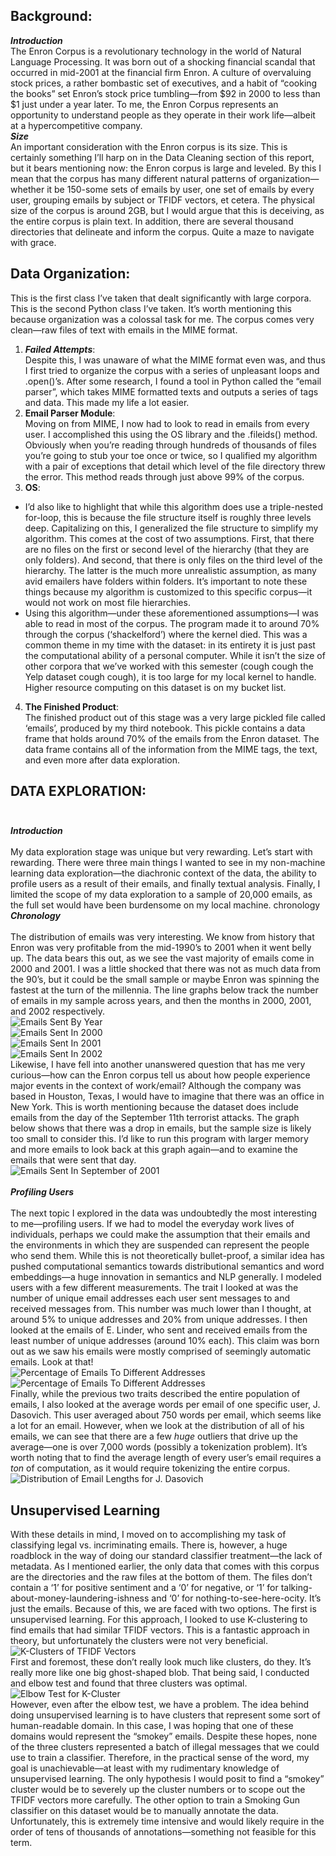 ## Background:<br>
***Introduction***<br>
The Enron Corpus is a revolutionary technology in the world of Natural Language Processing. It was born out of a shocking financial scandal that occurred in mid-2001 at the financial firm Enron. A culture of overvaluing stock prices, a rather bombastic set of executives, and a habit of “cooking the books” set Enron’s stock price tumbling—from $92 in 2000 to less than $1 just under a year later. To me, the Enron Corpus represents an opportunity to understand people as they operate in their work life—albeit at a hypercompetitive company.<br>
***Size***<br>
An important consideration with the Enron corpus is its size. This is certainly something I’ll harp on in the Data Cleaning section of this report, but it bears mentioning now: the Enron corpus is large and leveled. By this I mean that the corpus has many different natural patterns of organization—whether it be 150-some sets of emails by user, one set of emails by every user, grouping emails by subject or TFIDF vectors, et cetera. The physical size of the corpus is around 2GB, but I would argue that this is deceiving, as the entire corpus is plain text. In addition, there are several thousand directories that delineate and inform the corpus. Quite a maze to navigate with grace.<br>
## Data Organization:<br>
This is the first class I’ve taken that dealt significantly with large corpora. This is the second Python class I’ve taken. It’s worth mentioning this because organization was a colossal task for me. The corpus comes very clean—raw files of text with emails in the MIME format.
1. ***Failed Attempts***:<br> Despite this, I was unaware of what the MIME format even was, and thus I first tried to organize the corpus with a series of unpleasant loops and .open()’s. After some research,  I found a tool in Python called the “email parser”, which takes MIME formatted texts and outputs a series of tags and data. This made my life a lot easier.
2. **Email Parser Module**:<br> Moving on from MIME, I now had to look to read in emails from every user. I accomplished this using the OS library and the .fileids() method. Obviously when you’re reading through hundreds of thousands of files you’re going to stub your toe once or twice, so I qualified my algorithm with a pair of exceptions that detail which level of the file directory threw the error. This method reads through just above 99% of the corpus. 
3. **OS**:
- I’d also like to highlight that while this algorithm does use a triple-nested for-loop, this is because the file structure itself is roughly three levels deep. Capitalizing on this, I generalized the file structure to simplify my algorithm. This comes at the cost of two assumptions. First, that there are no files on the first or second level of the hierarchy (that they are only folders). And second, that there is only files on the third level of the hierarchy. The latter is the much more unrealistic assumption, as many avid emailers have folders within folders. It’s important to note these things because my algorithm is customized to this specific corpus—it would not work on most file hierarchies.
- Using this algorithm—under these aforementioned assumptions—I was able to read in most of the corpus. The program made it to around 70% through the corpus (‘shackelford’) where the kernel died. This was a common theme in my time with the dataset: in its entirety it is just past the computational ability of a personal computer. While it isn’t the size of other corpora that we’ve worked with this semester (cough cough the Yelp dataset cough cough), it is too large for my local kernel to handle. Higher resource computing on this dataset is on my bucket list.
4. **The Finished Product**:<br> The finished product out of this stage was a very large pickled file called ‘emails’, produced by my third notebook. This pickle contains a data frame that holds around 70% of the emails from the Enron dataset. The data frame contains all of the information from the MIME tags, the text, and even more after data exploration.
## DATA EXPLORATION:<br><br>
***Introduction***<br><br>
My data exploration stage was unique but very rewarding. Let’s start with rewarding. There were three main things I wanted to see in my non-machine learning data exploration—the diachronic context of the data, the ability to profile users as a result of their emails, and finally textual analysis. Finally, I limited the scope of my data exploration to a sample of 20,000 emails, as the full set would have been burdensome on my local machine.
chronology<br>
***Chronology***<br><br>
The distribution of emails was very interesting. We know from history that Enron was very profitable from the mid-1990’s to 2001 when it went belly up. The data bears this out, as we see the vast majority of emails come in 2000 and 2001. I was a little shocked that there was not as much data from the 90’s, but it could be the small sample or maybe Enron was spinning the fastest at the turn of the millennia. The line graphs below track the number of emails in my sample across years, and then the months in 2000, 2001, and 2002 respectively.<br>
![Emails Sent By Year](../pictures/graphYears.png)<br>
![Emails Sent In 2000](../pictures/graph2000.png)<br>
![Emails Sent In 2001](../pictures/graph2001.png)<br>
![Emails Sent In 2002](../pictures/graph2002.png)<br>
Likewise, I have fell into another unanswered question that has me very curious—how can the Enron corpus tell us about how people experience major events in the context of work/email? Although the company was based in Houston, Texas, I would have to imagine that there was an office in New York. This is worth mentioning because the dataset does include emails from the day of the September 11th terrorist attacks. The graph below shows that there was a drop in emails, but the sample size is likely too small to consider this. I’d like to run this program with larger memory and more emails to look back at this graph again—and to examine the emails that were sent that day.<br>
![Emails Sent In September of 2001](../pictures/graph911.png)<br><br>
***Profiling Users***<br><br>
The next topic I explored in the data was undoubtedly the most interesting to me—profiling users. If we had to model the everyday work lives of individuals, perhaps we could make the assumption that their emails and the environments in which they are suspended can represent the people who send them. While this is not theoretically bullet-proof, a similar idea has pushed computational semantics towards distributional semantics and word embeddings—a huge innovation in semantics and NLP generally.
I modeled users with a few different measurements. The trait I looked at was the number of unique email addresses each user sent messages to and received messages from. This number was much lower than I thought, at around 5% to unique addresses and 20% from unique addresses. I then looked at the emails of E. Linder, who sent and received emails from the least number of unique addresses (around 10% each). This claim was born out as we saw his emails were mostly comprised of seemingly automatic emails. Look at that!<br>
![Percentage of Emails To Different Addresses](../pictures/barUniqueSends.png)<br>
![Percentage of Emails To Different Addresses](../pictures/barUniqueRecs.png)<br>
Finally, while the previous two traits described the entire population of emails, I also looked at the average words per email of one specific user, J. Dasovich. This user averaged about 750 words per email, which seems like a lot for an email. However, when we look at the distribution of all of his emails, we can see that there are a few *huge* outliers that drive up the average—one is over 7,000 words (possibly a tokenization problem). It’s worth noting that to find the average length of every user’s email requires a *ton* of computation, as it would require tokenizing the entire corpus.
![Distribution of Email Lengths for J. Dasovich](../pictures/toksDistr.png)<br>
## Unsupervised Learning
With these details in mind, I moved on to accomplishing my task of classifying legal vs. incriminating emails. There is, however, a huge roadblock in the way of doing our standard classifier treatment—the lack of metadata. As I mentioned earlier, the only data that comes with this corpus are the directories and the raw files at the bottom of them. The files don’t contain a ‘1’ for positive sentiment and a ‘0’ for negative, or ‘1’ for talking-about-money-laundering-ishness and ‘0’ for nothing-to-see-here-ocity. It’s just the emails. Because of this, we are faced with two options. The first is unsupervised learning.
For this approach, I looked to use K-clustering to find emails that had similar TFIDF vectors. This is a fantastic approach in theory, but unfortunately the clusters were not very beneficial.<br>
![K-Clusters of TFIDF Vectors](../pictures/cluster.png)<br>
First and foremost, these don’t really look much like clusters, do they. It’s really more like one big ghost-shaped blob. That being said, I conducted and elbow test and found that three clusters was optimal. <br>
![Elbow Test for K-Cluster](../pictures/elbow.png)<br>
However, even after the elbow test, we have a problem. The idea behind doing unsupervised learning is to have clusters that represent some sort of human-readable domain. In this case, I was hoping that one of these domains would represent the “smokey” emails. Despite these hopes, none of the three clusters represented a batch of illegal messages that we could use to train a classifier. Therefore, in the practical sense of the word, my goal is unachievable—at least with my rudimentary knowledge of unsupervised learning. The only hypothesis I would posit to find a “smokey” cluster would be to severely up the cluster numbers or to scope out the TFIDF vectors more carefully.
The other option to train a Smoking Gun classifier on this dataset would be to manually annotate the data. Unfortunately, this is extremely time intensive and would likely require in the order of tens of thousands of annotations—something not feasible for this term.
